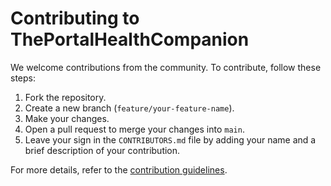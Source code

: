 # Contributing to ThePortalHealthCompanion

We welcome contributions from the community. To contribute, follow these steps:

1. Fork the repository.
2. Create a new branch (`feature/your-feature-name`).
3. Make your changes.
4. Open a pull request to merge your changes into `main`.
5. Leave your sign in the `CONTRIBUTORS.md` file by adding your name and a brief description of your contribution.

For more details, refer to the [contribution guidelines](docs/CONTRIBUTING.md).
